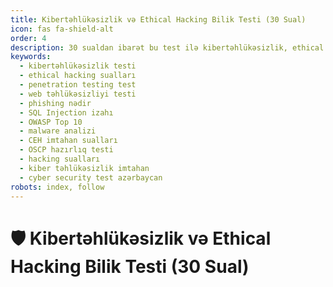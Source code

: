 ```yaml
---
title: Kibertəhlükəsizlik və Ethical Hacking Bilik Testi (30 Sual)
icon: fas fa-shield-alt
order: 4
description: 30 sualdan ibarət bu test ilə kibertəhlükəsizlik, ethical hacking, penetration testing və web təhlükəsizliyi üzrə biliklərinizi yoxlayın. OWASP, phishing, SQL injection və digər mövzuları əhatə edir.
keywords:
  - kibertəhlükəsizlik testi
  - ethical hacking sualları
  - penetration testing test
  - web təhlükəsizliyi testi
  - phishing nədir
  - SQL Injection izahı
  - OWASP Top 10
  - malware analizi
  - CEH imtahan sualları
  - OSCP hazırlıq testi
  - hacking sualları
  - kiber təhlükəsizlik imtahan
  - cyber security test azərbaycan
robots: index, follow
---
```



# 🛡️ Kibertəhlükəsizlik və Ethical Hacking Bilik Testi (30 Sual)

<!-- Testin HTML və JavaScript kodu burda -->

<script type="application/ld+json">
{
  "@context": "https://schema.org",
  "@type": "Quiz",
  "name": "Kibertəhlükəsizlik və Ethical Hacking Bilik Testi",
  "description": "Bu test vasitəsilə phishing, SQL Injection, OWASP Top 10, malware, şifrələmə və digər kibertəhlükəsizlik mövzularında biliklərinizi sınaya bilərsiniz.",
  "educationalLevel": "Beginner to Advanced",
  "audience": {
    "@type": "Audience",
    "educationalRole": "student"
  },
  "hasPart": [
    {
      "@type": "Question",
      "name": "Phishing nə deməkdir?",
      "acceptedAnswer": {
        "@type": "Answer",
        "text": "İnsanları aldadaraq şəxsi məlumatlarını ələ keçirmək"
      }
    },
    {
      "@type": "Question",
      "name": "SQL Injection hücumu nədir?",
      "acceptedAnswer": {
        "@type": "Answer",
        "text": "Verilənlər bazasına zərərli kod yerləşdirmək"
      }
    },
    {
      "@type": "Question",
      "name": "OWASP Top 10 nədir?",
      "acceptedAnswer": {
        "@type": "Answer",
        "text": "Web tətbiqlərində ən çox rast gəlinən təhlükəsizlik zəiflikləri siyahısı"
      }
    },
    {
      "@type": "Question",
      "name": "Sosial mühəndislik nədir?",
      "acceptedAnswer": {
        "@type": "Answer",
        "text": "İnsanları aldatmaq yolu ilə məlumat toplamaq"
      }
    },
    {
      "@type": "Question",
      "name": "Metasploit nədir?",
      "acceptedAnswer": {
        "@type": "Answer",
        "text": "Penetrasiya testləri üçün istifadə olunan alət"
      }
    },
    {
      "@type": "Question",
      "name": "Buffer overflow nədir?",
      "acceptedAnswer": {
        "@type": "Answer",
        "text": "Proqram yaddaşında dolu olmayan yerə artıq məlumat yazılması"
      }
    },
    {
      "@type": "Question",
      "name": "Kali Linux nə üçün istifadə olunur?",
      "acceptedAnswer": {
        "@type": "Answer",
        "text": "Ethical hacking və penetration test üçün əməliyyat sistemi"
      }
    },
    {
      "@type": "Question",
      "name": "XSS (Cross-Site Scripting) hücumu nədir?",
      "acceptedAnswer": {
        "@type": "Answer",
        "text": "İstifadəçinin brauzerində zərərli skript icra etmək"
      }
    },
    {
      "@type": "Question",
      "name": "Penetrasiya testi nədir?",
      "acceptedAnswer": {
        "@type": "Answer",
        "text": "Sistem zəifliklərini aşkarlamaq üçün edilən hücum simulyasiyası"
      }
    },
    {
      "@type": "Question",
      "name": "IDS nədir?",
      "acceptedAnswer": {
        "@type": "Answer",
        "text": "Hücum aşkarlama sistemi (Intrusion Detection System)"
      }
    },
    {
      "@type": "Question",
      "name": "VPN nədir?",
      "acceptedAnswer": {
        "@type": "Answer",
        "text": "Şəbəkə trafikini şifrələyərək təhlükəsiz əlaqə təmin edən texnologiya"
      }
    },
    {
      "@type": "Question",
      "name": "DDoS hücumu nədir?",
      "acceptedAnswer": {
        "@type": "Answer",
        "text": "Xidmətə qarşı yayılmış rədd etmə hücumu"
      }
    },
    {
      "@type": "Question",
      "name": "Zero-day zəifliyi nədir?",
      "acceptedAnswer": {
        "@type": "Answer",
        "text": "Hələ açıqlanmamış və proqram təminatında olan zəiflik"
      }
    },
    {
      "@type": "Question",
      "name": "Brute force hücumu nədir?",
      "acceptedAnswer": {
        "@type": "Answer",
        "text": "Parolları təxmin etmək üçün bütün mümkün variantları sınamaq"
      }
    },
    {
      "@type": "Question",
      "name": "Social engineering hücumlarından qorunma yolu nədir?",
      "acceptedAnswer": {
        "@type": "Answer",
        "text": "İstifadəçilərin təhlükəsizlik təlimatı alması və məlumatların doğrulanması"
      }
    },
    {
      "@type": "Question",
      "name": "XDR nədir?",
      "acceptedAnswer": {
        "@type": "Answer",
        "text": "Kiber hücumların aşkarlanması və cavab verilməsi üçün genişlənmiş təhlükəsizlik platforması"
      }
    },
    {
      "@type": "Question",
      "name": "CVE nədir?",
      "acceptedAnswer": {
        "@type": "Answer",
        "text": "Common Vulnerabilities and Exposures - Zəifliklərin unikal identifikatoru"
      }
    },
    {
      "@type": "Question",
      "name": "Ransomware nədir?",
      "acceptedAnswer": {
        "@type": "Answer",
        "text": "Məlumatları şifrələyərək fidyə tələb edən zərərli proqram"
      }
    },
    {
      "@type": "Question",
      "name": "Honeypot nədir?",
      "acceptedAnswer": {
        "@type": "Answer",
        "text": "Hücumları cəlb etmək və izləmək üçün yaradılmış saxta sistem"
      }
    },
    {
      "@type": "Question",
      "name": "Rootkit nədir?",
      "acceptedAnswer": {
        "@type": "Answer",
        "text": "Sistemə gizlicə daxil olaraq nəzarət təmin edən zərərli proqram"
      }
    },
    {
      "@type": "Question",
      "name": "Burp Suite nədir?",
      "acceptedAnswer": {
        "@type": "Answer",
        "text": "Web tətbiqlərinin təhlükəsizlik testləri üçün istifadə olunan alət"
      }
    },
    {
      "@type": "Question",
      "name": "XSS-dən qorunmaq üçün nə etməli?",
      "acceptedAnswer": {
        "@type": "Answer",
        "text": "İstifadəçi girişlərini düzgün filtrləmək və escape etmək"
      }
    },
    {
      "@type": "Question",
      "name": "TLS nə üçündür?",
      "acceptedAnswer": {
        "@type": "Answer",
        "text": "İnternetdə məlumatların şifrələnməsi və təhlükəsiz ötürülməsi"
      }
    },
    {
      "@type": "Question",
      "name": "2FA nədir?",
      "acceptedAnswer": {
        "@type": "Answer",
        "text": "İki mərhələli autentifikasiya prosesi"
      }
    },
    {
      "@type": "Question",
      "name": "Malware analizi nədir?",
      "acceptedAnswer": {
        "@type": "Answer",
        "text": "Zərərli proqramların davranışını və quruluşunu təhlil etmək"
      }
    },
    {
      "@type": "Question",
      "name": "Ethical hacking nədir?",
      "acceptedAnswer": {
        "@type": "Answer",
        "text": "Hüquqi yollarla sistem zəifliklərini aşkar edib aradan qaldırmaq"
      }
    },
    {
      "@type": "Question",
      "name": "Sosial media hesablarını qorumaq üçün nə edilməlidir?",
      "acceptedAnswer": {
        "@type": "Answer",
        "text": "Güclü şifrə və iki faktorlu autentifikasiya istifadə etmək"
      }
    },
    {
      "@type": "Question",
      "name": "Şifrələmə nə üçündür?",
      "acceptedAnswer": {
        "@type": "Answer",
        "text": "Məlumatların icazəsiz şəxslərdən qorunması üçün"
      }
    },
    {
      "@type": "Question",
      "name": "Password manager nədir?",
      "acceptedAnswer": {
        "@type": "Answer",
        "text": "Şifrələri təhlükəsiz saxlamaq və idarə etmək üçün proqram"
      }
    },
    {
      "@type": "Question",
      "name": "Honeypotların əsas məqsədi nədir?",
      "acceptedAnswer": {
        "@type": "Answer",
        "text": "Hücum edənlərin fəaliyyətini izləmək və analiz etmək"
      }
    }
  ]
}
</script>
